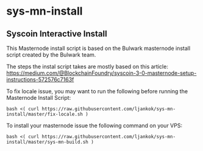 # sys-mn-install

## Syscoin Interactive Install

This Masternode install script is based on the Bulwark masternode install script created by the Bulwark team.

The steps the instal script takes are mostly based on this article:
https://medium.com/@BlockchainFoundry/syscoin-3-0-masternode-setup-instructions-572576c7163f

To fix locale issue, you may want to run the following before running the Masternode Install Script:

```bash <( curl https://raw.githubusercontent.com/ljankok/sys-mn-install/master/fix-locale.sh )```

To install your masternode issue the following command on your VPS:

```bash <( curl https://raw.githubusercontent.com/ljankok/sys-mn-install/master/sys-mn-build.sh )```

